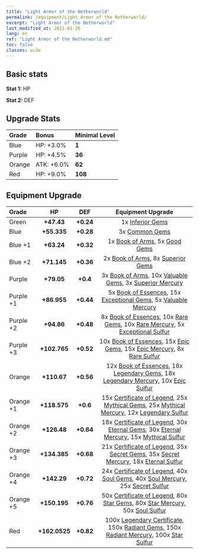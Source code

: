 ```yaml
---
title: "Light Armor of the Netherworld"
permalink: /equipment/Light Armor of the Netherworld/
excerpt: "Light Armor of the Netherworld"
last_modified_at: 2021-01-26
lang: en
ref: "Light Armor of the Netherworld.md"
toc: false
classes: wide
---
```


## Basic stats
 **Stat 1:** HP

 **Stat 2:** DEF

## Upgrade Stats
  |     Grade    |   Bonus | Minimal Level | 
  |:-------------|:--------|:--------------| 
  | Blue | HP: +3.0% | **1** | 
  | Purple | HP: +4.5% | **36** | 
  | Orange | ATK: +6.0% | **62** | 
  | Red | HP: +9.0% | **108** | 


## Equipment Upgrade
  |          Grade      | HP | DEF | Equipment Upgrade |
  |:--------------------|:---------:|:---------:|:----------------:|
  | Green | **+47.43** | **+0.24** | 1x [ Inferior Gems](/Items/mat_54/) |
  | Blue | **+55.335** | **+0.28** | 3x [ Common Gems](/Items/mat_69/) |
  | Blue +1 | **+63.24** | **+0.32** | 1x [ Book of Arms](/Items/mat_32/), 5x [ Good Gems](/Items/mat_4/) |
  | Blue +2 | **+71.145** | **+0.36** | 2x [ Book of Arms](/Items/mat_71/), 8x [ Superior Gems](/Items/mat_41/) |
  | Purple | **+79.05** | **+0.4** | 3x [ Book of Arms](/Items/mat_6/), 10x [ Valuable Gems](/Items/mat_80/), 3x [ Superior Mercury](/Items/mat_15/) |
  | Purple +1 | **+86.955** | **+0.44** | 5x [ Book of Essences](/Items/mat_44/), 15x [ Exceptional Gems](/Items/mat_17/), 5x [ Valuable Mercury](/Items/mat_58/) |
  | Purple +2 | **+94.86** | **+0.48** | 8x [ Book of Essences](/Items/mat_84/), 10x [ Rare Gems](/Items/mat_59/), 10x [ Rare Mercury](/Items/mat_29/), 5x [ Exceptional Sulfur](/Items/mat_1/) |
  | Purple +3 | **+102.765** | **+0.52** | 10x [ Book of Essences](/Items/mat_20/), 15x [ Epic Gems](/Items/mat_94/), 15x [ Epic Mercury](/Items/mat_70/), 8x [ Rare Sulfur](/Items/mat_46/) |
  | Orange | **+110.67** | **+0.56** | 12x [ Book of Essences](/Items/mat_60/), 18x [ Legendary Gems](/Items/mat_31/), 18x [ Legendary Mercury](/Items/mat_3/), 10x [ Epic Sulfur](/Items/mat_83/) |
  | Orange +1 | **+118.575** | **+0.6** | 15x [ Certificate of Legend](/Items/mat_96/), 25x [ Mythical Gems](/Items/mat_74/), 25x [ Mythical Mercury](/Items/mat_50/), 12x [ Legendary Sulfur](/Items/mat_18/) |
  | Orange +2 | **+126.48** | **+0.64** | 18x [ Certificate of Legend](/Items/mat_25/), 30x [ Eternal Gems](/Items/mat_86/), 30x [ Eternal Mercury](/Items/mat_62/), 15x [ Mythical Sulfur](/Items/mat_35/) |
  | Orange +3 | **+134.385** | **+0.68** | 21x [ Certificate of Legend](/Items/mat_38/), 35x [ Secret Gems](/Items/mat_47/), 35x [ Secret Mercury](/Items/mat_22/), 18x [ Eternal Sulfur](/Items/mat_97/) |
  | Orange +4 | **+142.29** | **+0.72** | 24x [ Certificate of Legend](/Items/mat_100/), 40x [ Soul Gems](/Items/mat_77/), 40x [ Soul Mercury](/Items/mat_34/), 25x [ Secret Sulfur](/Items/mat_7/) |
  | Orange +5 | **+150.195** | **+0.76** | 50x [ Certificate of Legend](/Items/mat_11/), 80x [ Star Gems](/Items/mat_89/), 80x [ Star Mercury](/Items/mat_98/), 50x [ Soul Sulfur](/Items/mat_73/) |
  | Red | **+162.0525** | **+0.82** | 100x [ Legendary Certificate](/Items/mat_76/), 150x [ Radiant Gems](/Items/mat_52/), 150x [ Radiant Mercury](/Items/mat_24/), 100x [ Star Sulfur](/Items/mat_101/) |


